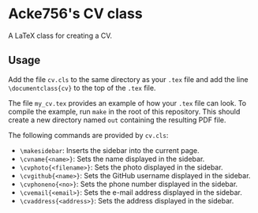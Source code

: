 # Acke756's CV class

A LaTeX class for creating a CV.

## Usage

Add the file `cv.cls` to the same directory as your `.tex` file and add the line
`\documentclass{cv}` to the top of the `.tex` file.

The file `my_cv.tex` provides an example of how your `.tex` file can look. To
compile the example, run `make` in the root of this repository. This should
create a new directory named `out` containing the resulting PDF file.

The following commands are provided by `cv.cls`:
- `\makesidebar`: Inserts the sidebar into the current page.
- `\cvname{<name>}`: Sets the name displayed in the sidebar.
- `\cvphoto{<filename>}`: Sets the photo displayed in the sidebar.
- `\cvgithub{<name>}`: Sets the GitHub username displayed in the sidebar.
- `\cvphoneno{<no>}`: Sets the phone number displayed in the sidebar.
- `\cvemail{<email>}`: Sets the e-mail address displayed in the sidebar.
- `\cvaddress{<address>}`: Sets the address displayed in the sidebar.
